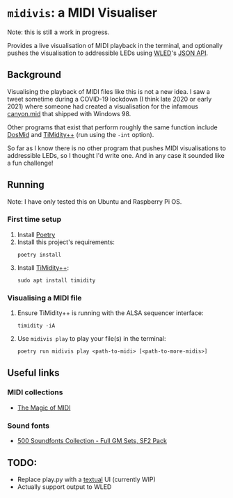 # `midivis`: a MIDI Visualiser

Note: this is still a work in progress.

Provides a live visualisation of MIDI playback in the terminal, and optionally pushes the visualisation to addressible LEDs using [WLED](https://kno.wled.ge/)'s [JSON API](https://kno.wled.ge/interfaces/json-api/).

## Background

Visualising the playback of MIDI files like this is not a new idea. I saw a tweet sometime during a COVID-19 lockdown (I think late 2020 or early 2021) where someone had created a visualisation for the infamous [canyon.mid](https://archive.org/details/canyon_202011) that shipped with Windows 98.

Other programs that exist that perform roughly the same function include [DosMid](https://dosmid.sourceforge.net/) and [TiMidity++](https://timidity.sourceforge.net/) (run using the `-int` option).

So far as I know there is no other program that pushes MIDI visualisations to addressible LEDs, so I thought I'd write one. And in any case it sounded like a fun challenge!

## Running

Note: I have only tested this on Ubuntu and Raspberry Pi OS.

### First time setup
1. Install [Poetry](https://python-poetry.org/docs/#installation)
2. Install this project's requirements:
   ```shell
   poetry install
   ```
3. Install [TiMidity++](https://en.wikipedia.org/wiki/TiMidity%2B%2B):
   ```shell
   sudo apt install timidity
   ```

### Visualising a MIDI file

1. Ensure TiMidity++ is running with the ALSA sequencer interface:
   ```shell
   timidity -iA
   ```
2. Use `midivis play` to play your file(s) in the terminal:
   ```shell
   poetry run midivis play <path-to-midi> [<path-to-more-midis>]
   ```

## Useful links

### MIDI collections
- [The Magic of MIDI](https://archive.org/details/themagicofmidiv1)

### Sound fonts
- [500 Soundfonts Collection - Full GM Sets, SF2 Pack](https://archive.org/details/500-soundfonts-full-gm-sets)


## TODO:
- Replace play.py with a [textual](https://github.com/Textualize/textual) UI (currently WIP)
- Actually support output to WLED
